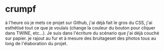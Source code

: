 # crumpf
à l'heure où je mets ce projet sur Github, j'ai déjà fait le gros du CSS, j'ai esthétisé tout ce que je voulais (change la couleur du bouton pour cliquer dans TWINE, etc...). 
Je suis dans l'écriture du scénario que j'ai déjà couché sur papier. je rajout au fur et à mesure des bruitageset des photos tous au long de l'élaboration du projet. 
